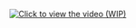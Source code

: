 [![Click to view the video (WIP)](https://img.youtube.com/vi/D2O9eNFenaA/0.jpg)](https://www.youtube.com/watch?v=D2O9eNFenaA "ewen-lbh - Schedule Hell")
